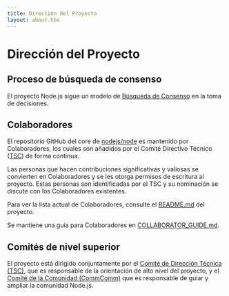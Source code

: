 ```yaml
---
title: Dirección del Proyecto
layout: about.hbs
---
```


# Dirección del Proyecto

## Proceso de búsqueda de consenso

El proyecto Node.js sigue un modelo de [Búsqueda de Consenso][] en la toma de decisiones.

## Colaboradores

El repositorio GitHub del core de [nodejs/node][] es mantenido por Colaboradores, los cuales son añadidos por el Comité Directivo Técnico ([TSC][]) de forma continua.

Las personas que hacen contribuciones significativas y valiosas se convierten en Colaboradores y se les otorga permisos de escritura al proyecto. Estas personas son identificadas por el TSC y su nominación se discute con los Colaboradores existentes.

Para ver la lista actual de Colaboradores, consulte el [README.md][] del proyecto.

Se mantiene una guía para Colaboradores en [COLLABORATOR_GUIDE.md][].

## Comités de nivel superior

El proyecto está dirigido conjuntamente por el [Comité de Dirección Técnica (TSC)][], que es responsable de la orientación de alto nivel del proyecto, y el [Comité de la Comunidad (CommComm)][] que es responsable de guiar y ampliar la comunidad Node.js.

[COLLABORATOR_GUIDE.md]: https://github.com/nodejs/node/blob/master/COLLABORATOR_GUIDE.md
[Comité de la Comunidad (CommComm)]: https://github.com/nodejs/community-committee/blob/master/Community-Committee-Charter.md
[Búsqueda de Consenso]: https://en.wikipedia.org/wiki/Consensus-seeking_decision-making
[README.md]: https://github.com/nodejs/node/blob/master/README.md#current-project-team-members
[Comité de Dirección Técnica (TSC)]: https://github.com/nodejs/TSC/blob/master/TSC-Charter.md
[TSC]: https://github.com/nodejs/TSC
[nodejs/node]: https://github.com/nodejs/node
